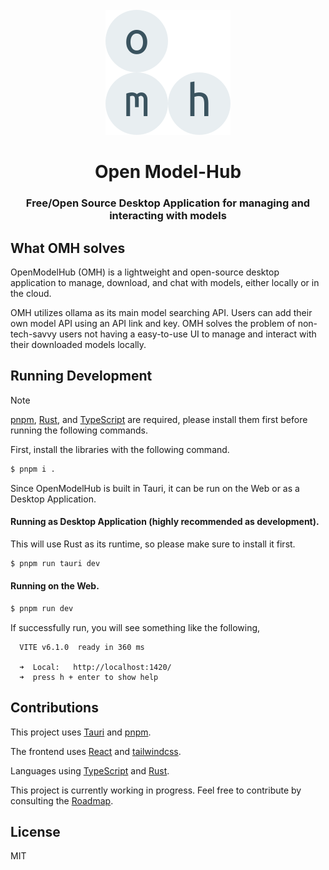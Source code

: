 <div id="openmodelhub-logo" align="center">
  <br />
  <img src="./public/omhlogo.svg" alt="OMH Logo" width="200"/>
  <h1>Open Model-Hub</h1>
  <h3>Free/Open Source Desktop Application for managing and interacting with models</h3>
</div>

## What OMH solves

OpenModelHub (OMH) is a lightweight and open-source desktop application to manage, download, and chat with models, either locally or in the cloud.

OMH utilizes ollama as its main model searching API. Users can add their own model API using an API link and key. OMH solves the problem of non-tech-savvy users not having a easy-to-use UI to manage and interact with their downloaded models locally.

## Running Development

> [!NOTE]
> [pnpm](https://pnpm.io/), [Rust](https://www.rust-lang.org/), and [TypeScript](https://www.typescriptlang.org/) are required, please install them first before running the following commands.

First, install the libraries with the following command.

```bash
$ pnpm i .
```

Since OpenModelHub is built in Tauri, it can be run on the Web or as a Desktop Application.

#### Running as Desktop Application (highly recommended as development).

This will use Rust as its runtime, so please make sure to install it first.

```bash
$ pnpm run tauri dev
```

#### Running on the Web.

```bash
$ pnpm run dev
```

If successfully run, you will see something like the following,

```
  VITE v6.1.0  ready in 360 ms

  ➜  Local:   http://localhost:1420/
  ➜  press h + enter to show help
```

## Contributions

This project uses [Tauri](https://tauri.app/) and [pnpm](https://pnpm.io/).

The frontend uses [React](https://react.dev/) and [tailwindcss](https://tailwindcss.com/).

Languages using [TypeScript](https://www.typescriptlang.org/) and [Rust](https://www.rust-lang.org/).

This project is currently working in progress. Feel free to contribute by consulting the [Roadmap](https://github.com/orgs/OpenModelHub/projects/1/views/4).

## License

MIT
